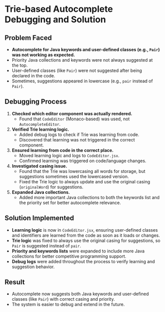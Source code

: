 # Trie-based Autocomplete Debugging and Solution

## Problem Faced

- **Autocomplete for Java keywords and user-defined classes (e.g., `Pair`) was not working as expected.**
- Priority Java collections and keywords were not always suggested at the top.
- User-defined classes (like `Pair`) were not suggested after being declared in the code.
- Sometimes, suggestions appeared in lowercase (e.g., `pair` instead of `Pair`).

## Debugging Process

1. **Checked which editor component was actually rendered.**
   - Found that `CodeEditor` (Monaco-based) was used, not `AutocompleteEditor`.
2. **Verified Trie learning logic.**
   - Added debug logs to check if Trie was learning from code.
   - Discovered that learning was not triggered in the correct component.
3. **Ensured learning from code in the correct place.**
   - Moved learning logic and logs to `CodeEditor.jsx`.
   - Confirmed learning was triggered on code/language changes.
4. **Investigated casing issue.**
   - Found that the Trie was lowercasing all words for storage, but suggestions sometimes used the lowercased version.
   - Fixed the Trie logic to always update and use the original casing (`originalWord`) for suggestions.
5. **Expanded Java collections.**
   - Added more important Java collections to both the keywords list and the priority set for better autocomplete relevance.

## Solution Implemented

- **Learning logic** is now in `CodeEditor.jsx`, ensuring user-defined classes and identifiers are learned from the code as soon as it loads or changes.
- **Trie logic** was fixed to always use the original casing for suggestions, so `Pair` is suggested instead of `pair`.
- **Priority and keywords lists** were expanded to include more Java collections for better competitive programming support.
- **Debug logs** were added throughout the process to verify learning and suggestion behavior.

## Result

- Autocomplete now suggests both Java keywords and user-defined classes (like `Pair`) with correct casing and priority.
- The system is easier to debug and extend in the future. 